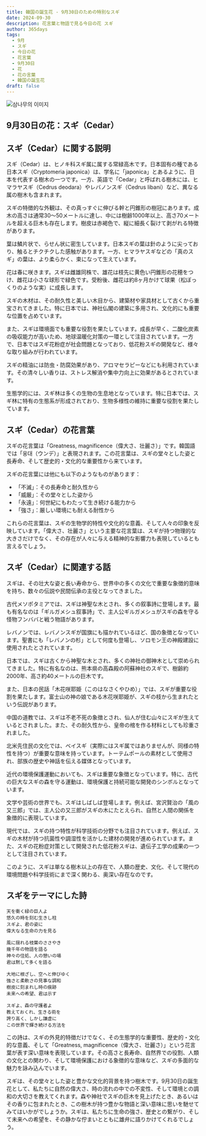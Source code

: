 ```yaml
---
title: 韓国の誕生花 - 9月30日のための特別なスギ
date: 2024-09-30
description: 花言葉と物語で見る今日の花 スギ
author: 365days
tags:
  - 9月
  - スギ
  - 今日の花
  - 花言葉
  - 9月30日
  - 花
  - 花の言葉
  - 韓国の誕生花
draft: false
---
```


![삼나무의 이미지](https://cdn.pixabay.com/photo/2016/06/19/20/56/cedar-balance-sheet-1467608_1280.jpg#center)

## 9月30日の花：スギ（Cedar）

## スギ（Cedar）に関する説明

スギ（Cedar）は、ヒノキ科スギ属に属する常緑高木です。日本固有の種である日本スギ（Cryptomeria japonica）は、学名に「japonica」とあるように、日本を代表する樹木の一つです。一方、英語で「Cedar」と呼ばれる樹木には、ヒマラヤスギ（Cedrus deodara）やレバノンスギ（Cedrus libani）など、異なる属の樹木も含まれます。

スギの特徴的な外観は、その真っすぐに伸びる幹と円錐形の樹冠にあります。成木の高さは通常30〜50メートルに達し、中には樹齢1000年以上、高さ70メートルを超える巨木も存在します。樹皮は赤褐色で、縦に細長く裂けて剥がれる特徴があります。

葉は鱗片状で、らせん状に密生しています。日本スギの葉は針のように尖っており、触るとチクチクした感触があります。一方、ヒマラヤスギなどの「真のスギ」の葉は、より柔らかく、束になって生えています。

花は春に咲きます。スギは雌雄同株で、雄花は枝先に黄色い円錐形の花穂をつけ、雌花は小さな球形で緑色です。受粉後、雌花は約8ヶ月かけて球果（松ぼっくりのような実）に成長します。

スギの木材は、その耐久性と美しい木目から、建築材や家具材として古くから重宝されてきました。特に日本では、神社仏閣の建築に多用され、文化的にも重要な位置を占めています。

また、スギは環境面でも重要な役割を果たしています。成長が早く、二酸化炭素の吸収能力が高いため、地球温暖化対策の一環として注目されています。一方で、日本ではスギ花粉症が社会問題となっており、低花粉スギの開発など、様々な取り組みが行われています。

スギの精油には防虫・防腐効果があり、アロマセラピーなどにも利用されています。その清々しい香りは、ストレス解消や集中力向上に効果があるとされています。

生態学的には、スギ林は多くの生物の生息地となっています。特に日本では、スギ林に特有の生態系が形成されており、生物多様性の維持に重要な役割を果たしています。

## スギ（Cedar）の花言葉

スギの花言葉は「Greatness, magnificence（偉大さ、壮麗さ）」です。韓国語では「웅대（ウンデ）」と表現されます。この花言葉は、スギの堂々とした姿と長寿命、そして歴史的・文化的な重要性から来ています。

スギの花言葉には他にも以下のようなものがあります：

- 「不滅」：その長寿命と耐久性から
- 「威厳」：その堂々とした姿から
- 「永遠」：何世紀にもわたって生き続ける能力から
- 「強さ」：厳しい環境にも耐える耐性から

これらの花言葉は、スギの生物学的特性や文化的な意義、そして人々の印象を反映しています。「偉大さ、壮麗さ」という主要な花言葉は、スギが持つ物理的な大きさだけでなく、その存在が人々に与える精神的な影響力も表現しているとも言えるでしょう。

## スギ（Cedar）に関連する話

スギは、その壮大な姿と長い寿命から、世界中の多くの文化で重要な象徴的意味を持ち、数々の伝説や民間伝承の主役となってきました。

古代メソポタミアでは、スギは神聖な木とされ、多くの叙事詩に登場します。最も有名なのは「ギルガメシュ叙事詩」で、主人公ギルガメシュがスギの森を守る怪物フンババと戦う物語があります。

レバノンでは、レバノンスギが国旗にも描かれているほど、国の象徴となっています。聖書にも「レバノンの杉」として何度も登場し、ソロモン王の神殿建設に使用されたとされています。

日本では、スギは古くから神聖な木とされ、多くの神社の御神木として崇められてきました。特に有名なのは、熊本県の高森殿の阿蘇神社のスギで、樹齢約2000年、高さ約40メートルの巨木です。

また、日本の民話「木花咲耶姫（このはなさくやひめ）」では、スギが重要な役割を果たします。富士山の神の娘である木花咲耶姫が、スギの枝から生まれたという伝説があります。

中国の道教では、スギは不老不死の象徴とされ、仙人が住む山々にスギが生えているとされました。また、その耐久性から、皇帝の棺を作る材料としても珍重されました。

北米先住民の文化では、ベイスギ（実際にはスギ属ではありませんが、同様の特性を持つ）が重要な意味を持っています。トーテムポールの素材として使用され、部族の歴史や神話を伝える媒体となっています。

近代の環境保護運動においても、スギは重要な象徴となっています。特に、古代の巨大なスギの森を守る運動は、環境保護と持続可能な開発のシンボルとなっています。

文学や芸術の世界でも、スギはしばしば登場します。例えば、宮沢賢治の「風の又三郎」では、主人公の又三郎がスギの木にたとえられ、自然と人間の関係を象徴的に表現しています。

現代では、スギの持つ特性が科学技術の分野でも注目されています。例えば、スギの木材が持つ抗菌性や調湿性を活かした建材の開発が進められています。また、スギの花粉症対策として開発された低花粉スギは、遺伝子工学の成果の一つとして注目されています。

このように、スギは単なる樹木以上の存在で、人類の歴史、文化、そして現代の環境問題や科学技術にまで深く関わる、奥深い存在なのです。

## スギをテーマにした詩

```
天を衝く緑の巨人よ
悠久の時を刻む生きし柱
スギよ、君の姿に
偉大なる生命の力を見る

風に揺れる枝葉のささやき
幾千年の物語を語る
神々の住処、人の憩いの場
君は黙して多くを語る

大地に根ざし、空へと伸びゆく
強さと柔軟さの見事な調和
樹皮に刻まれし時の痕跡
未来への希望、君は示す

スギよ、森の守護者よ
教えておくれ、生きる術を
誇り高く、しかし謙虚に
この世界で輝き続ける方法を
```

この詩は、スギの外見的特徴だけでなく、その生態学的な重要性、歴史的・文化的な意義、そして「Greatness, magnificence（偉大さ、壮麗さ）」という花言葉が表す深い意味を表現しています。その高さと長寿命、自然界での役割、人類の文化との関わり、そして環境保護における象徴的な意味など、スギの多面的な魅力を詠み込んでいます。

スギは、その堂々とした姿と豊かな文化的背景を持つ樹木です。9月30日の誕生花として、私たちに自然の偉大さ、時の流れの中での不変性、そして環境との調和の大切さを教えてくれます。森や神社でスギの巨木を見上げたとき、あるいはその香りに包まれたとき、この樹木が持つ豊かな物語と深い意味に思いを馳せてみてはいかがでしょうか。スギは、私たちに生命の強さ、歴史との繋がり、そして未来への希望を、その静かな佇まいとともに雄弁に語りかけてくれるでしょう。